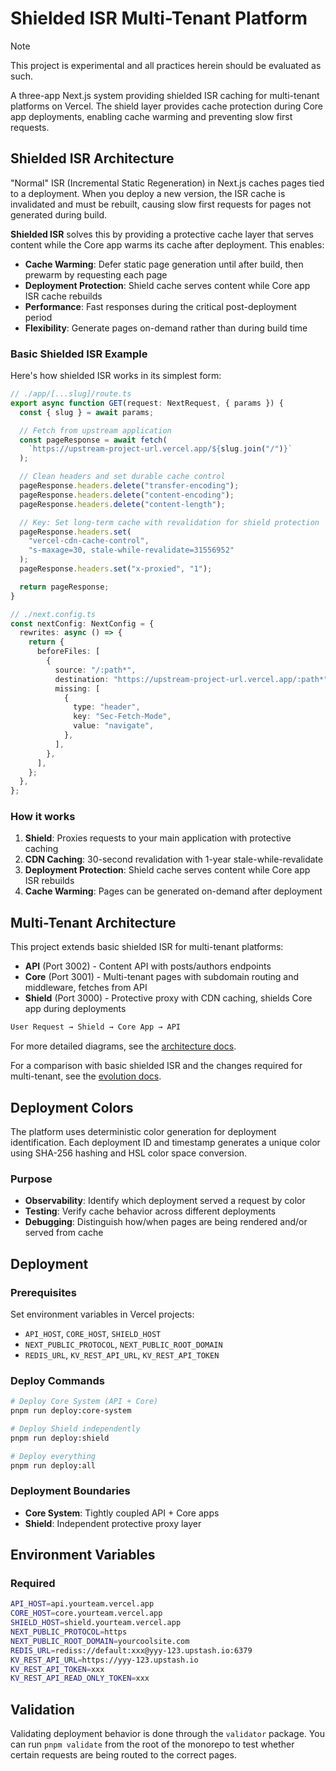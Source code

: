 # Shielded ISR Multi-Tenant Platform

> [!NOTE]
> This project is experimental and all practices herein should be evaluated as such.

A three-app Next.js system providing shielded ISR caching for multi-tenant platforms on Vercel. The shield layer provides cache protection during Core app deployments, enabling cache warming and preventing slow first requests.

## Shielded ISR Architecture

"Normal" ISR (Incremental Static Regeneration) in Next.js caches pages tied to a deployment. When you deploy a new version, the ISR cache is invalidated and must be rebuilt, causing slow first requests for pages not generated during build.

**Shielded ISR** solves this by providing a protective cache layer that serves content while the Core app warms its cache after deployment. This enables:

- **Cache Warming**: Defer static page generation until after build, then prewarm by requesting each page
- **Deployment Protection**: Shield cache serves content while Core app ISR cache rebuilds
- **Performance**: Fast responses during the critical post-deployment period
- **Flexibility**: Generate pages on-demand rather than during build time

### Basic Shielded ISR Example

Here's how shielded ISR works in its simplest form:

```typescript
// ./app/[...slug]/route.ts
export async function GET(request: NextRequest, { params }) {
  const { slug } = await params;

  // Fetch from upstream application
  const pageResponse = await fetch(
    `https://upstream-project-url.vercel.app/${slug.join("/")}`
  );

  // Clean headers and set durable cache control
  pageResponse.headers.delete("transfer-encoding");
  pageResponse.headers.delete("content-encoding");
  pageResponse.headers.delete("content-length");

  // Key: Set long-term cache with revalidation for shield protection
  pageResponse.headers.set(
    "vercel-cdn-cache-control",
    "s-maxage=30, stale-while-revalidate=31556952"
  );
  pageResponse.headers.set("x-proxied", "1");

  return pageResponse;
}
```

```typescript
// ./next.config.ts
const nextConfig: NextConfig = {
  rewrites: async () => {
    return {
      beforeFiles: [
        {
          source: "/:path*",
          destination: "https://upstream-project-url.vercel.app/:path*",
          missing: [
            {
              type: "header",
              key: "Sec-Fetch-Mode",
              value: "navigate",
            },
          ],
        },
      ],
    };
  },
};
```

### How it works

1. **Shield**: Proxies requests to your main application with protective caching
2. **CDN Caching**: 30-second revalidation with 1-year stale-while-revalidate
3. **Deployment Protection**: Shield cache serves content while Core app ISR rebuilds
4. **Cache Warming**: Pages can be generated on-demand after deployment

## Multi-Tenant Architecture

This project extends basic shielded ISR for multi-tenant platforms:

- **API** (Port 3002) - Content API with posts/authors endpoints
- **Core** (Port 3001) - Multi-tenant pages with subdomain routing and middleware, fetches from API
- **Shield** (Port 3000) - Protective proxy with CDN caching, shields Core app during deployments

```txt
User Request → Shield → Core App → API
```

For more detailed diagrams, see the [architecture docs](docs/ARCHITECTURE.md).

For a comparison with basic shielded ISR and the changes required for multi-tenant, see the [evolution docs](docs/EVOLUTION.md).

## Deployment Colors

The platform uses deterministic color generation for deployment identification. Each deployment ID and timestamp generates a unique color using SHA-256 hashing and HSL color space conversion.

### Purpose

- **Observability**: Identify which deployment served a request by color
- **Testing**: Verify cache behavior across different deployments
- **Debugging**: Distinguish how/when pages are being rendered and/or served from cache

## Deployment

### Prerequisites

Set environment variables in Vercel projects:

- `API_HOST`, `CORE_HOST`, `SHIELD_HOST`
- `NEXT_PUBLIC_PROTOCOL`, `NEXT_PUBLIC_ROOT_DOMAIN`
- `REDIS_URL`, `KV_REST_API_URL`, `KV_REST_API_TOKEN`

### Deploy Commands

```bash
# Deploy Core System (API + Core)
pnpm run deploy:core-system

# Deploy Shield independently
pnpm run deploy:shield

# Deploy everything
pnpm run deploy:all
```

### Deployment Boundaries

- **Core System**: Tightly coupled API + Core apps
- **Shield**: Independent protective proxy layer

## Environment Variables

### Required

```bash
API_HOST=api.yourteam.vercel.app
CORE_HOST=core.yourteam.vercel.app
SHIELD_HOST=shield.yourteam.vercel.app
NEXT_PUBLIC_PROTOCOL=https
NEXT_PUBLIC_ROOT_DOMAIN=yourcoolsite.com
REDIS_URL=rediss://default:xxx@yyy-123.upstash.io:6379
KV_REST_API_URL=https://yyy-123.upstash.io
KV_REST_API_TOKEN=xxx
KV_REST_API_READ_ONLY_TOKEN=xxx
```

## Validation

Validating deployment behavior is done through the `validator` package. You can run `pnpm validate` from the root of the monorepo to test whether certain requests are being routed to the correct pages.
